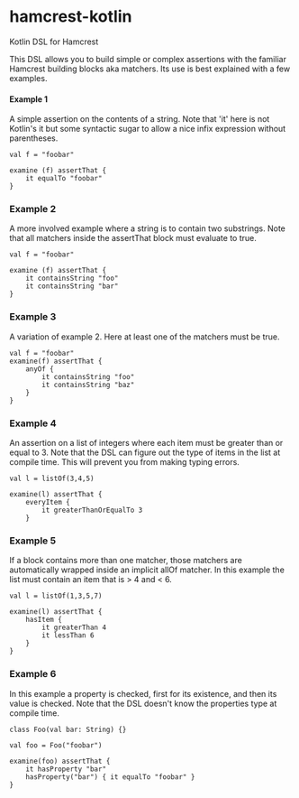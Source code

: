 # hamcrest-kotlin
Kotlin DSL for Hamcrest

This DSL allows you to build simple or complex assertions with the familiar Hamcrest building blocks aka matchers.
Its use is best explained with a few examples.

#### Example 1
A simple assertion on the contents of a string. Note that 'it' here is not Kotlin's it but some syntactic sugar to allow a nice infix expression without parentheses.

```
val f = "foobar"

examine (f) assertThat {
    it equalTo "foobar"
}
```

### Example 2
A more involved example where a string is to contain two substrings. Note that all matchers inside the assertThat block must evaluate to true.

```
val f = "foobar"

examine (f) assertThat {
    it containsString "foo"
    it containsString "bar"
}
```

### Example 3
A variation of example 2. Here at least one of the matchers must be true.

```
val f = "foobar"
examine(f) assertThat {
    anyOf {
        it containsString "foo"
        it containsString "baz"
    }
}
```

### Example 4
An assertion on a list of integers where each item must be greater than or equal to 3. 
Note that the DSL can figure out the type of items in the list at compile time. 
This will prevent you from making typing errors.

```
val l = listOf(3,4,5)

examine(l) assertThat {
    everyItem {
        it greaterThanOrEqualTo 3
    }
```

### Example 5
If a block contains more than one matcher, those matchers are automatically wrapped inside an implicit allOf matcher. 
In this example the list must contain an item that is > 4 and < 6.
```
val l = listOf(1,3,5,7)

examine(l) assertThat {
    hasItem {
        it greaterThan 4
        it lessThan 6
    }
}
```

### Example 6
In this example a property is checked, first for its existence, and then its value is checked. 
Note that the DSL doesn't know the properties type at compile time.
```
class Foo(val bar: String) {}

val foo = Foo("foobar")

examine(foo) assertThat {
    it hasProperty "bar"
    hasProperty("bar") { it equalTo "foobar" }
}
```